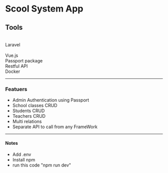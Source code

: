 <h1>Scool System App</h1>
<h2>Tools</h2>
<br>
Laravel
<br>
<br>
Vue.js
<br>
Passport package
<br>
Restful API
<br>
Docker
<br>
<hr>
<h3>Featuers</h3>
<ul>
    <li>Admin Authentication using Passport</li>
    <li>School classes CRUD</li>
    <li>Students CRUD</li>
        <li>Teachers CRUD</li>
            <li>Multi relations</li>
    <li>Separate API to call from any FrameWork</li>


</ul>
<hr>
<h4>Notes</h4>
<ul>
    <li>Add .env</li>
    <li>Install npm</li>
     <li>run this code "npm run dev"</li>

</ul>
